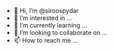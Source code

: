 - 👋 Hi, I’m @siroospydar
- 👀 I’m interested in ...
- 🌱 I’m currently learning ...
- 💞️ I’m looking to collaborate on ...
- 📫 How to reach me ...

<!---
siroospydar/siroospydar is a ✨ special ✨ repository because its `README.md` (this file) appears on your GitHub profile.
You can click the Preview link to take a look at your changes.
--->
